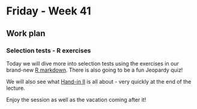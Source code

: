 
# Friday - Week 41

## Work plan

### Selection tests - R exercises

Today we will dive more into selection tests using the exercises in our brand-new [R markdown](https://github.com/cpantea/Evolutionary_Thinking_2023/new/main/week41/Friday/seltest.Rmd).
There is also going to be a fun Jeopardy quiz!

We will also see what [Hand-in II](https://github.com/Bjarke-M/Evolutionary_Thinking_2023/tree/main/handin_2) is all about - very quickly at the end of the lecture.

Enjoy the session as well as the vacation coming after it!
